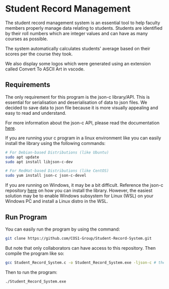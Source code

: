 # Student Record Management

The student record management system is an essential tool to help faculty members properly manage data relating to students. Students are identified by their roll numbers which are integer values and can have as many courses as possible.

The system automatically calculates students' average based on their scores per the course they took.

We also display some logos which were generated using an extension called  Convert To ASCII Art in vscode.

## Requirements

The only requirement for this program is the json-c library/API. This is essential for serialisation and deserialisation of data to json files. We decided to save data to json file because it is more visually appealing and easy to read and understand.

For more information about the json-c API, please read the documentation [here](https://json-c.github.io/json-c/).

If you are running your c program in a linux environment like you can easily install the library using the following commands:

```bash
# For Debian-based Distributions (like Ubuntu)
sudo apt update
sudo apt install libjson-c-dev
```
```bash
# For RedHat-based Distributions (like CentOS)
sudo yum install json-c json-c-devel
```

If you are running on Windows, it may be a bit difficult. Reference the json-c repository [here](https://github.com/json-c/json-c) on how you can install the library.
However, the easiest solution may be to enable Windows subsystem for Linux (WSL) on your Windows PC and install a Linux distro in the WSL.

## Run Program

You can easily run the program by using the command:
```bash
git clone https://github.com/COS1-Group/Student-Record-System.git
```
But note that only collaborators can have access to this repository. Then compile the program like so:

```bash
gcc Student_Record_System.c -o Student_Record_System.exe -ljson-c # the flag -ljson-c is essential to link the json-c API to the program
```

Then to run the program:

```bash
./Student_Record_System.exe
```